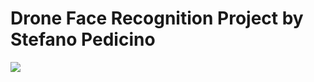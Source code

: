 # Drone Face Recognition Project by Stefano Pedicino





[![](https://imgur.com/a/uuw4jwU)](https://www.youtube.com/watch?v=LT069CChA-4)

